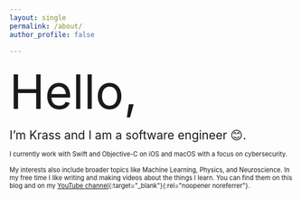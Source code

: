 ```yaml
---
layout: single
permalink: /about/
author_profile: false

---
```


<span style="font-size:6em;">Hello,</span>

<span style="font-size:1.5em;">I’m Krass and I am a software engineer 😊.</span> 



<span style="font-size:0.8em;"> I currently work with Swift and Objective-C on iOS and macOS with a focus on cybersecurity.
    <br> 
    <br>
  My interests also include broader topics like Machine Learning, Physics, and Neuroscience. In my free time I like writing and making videos about the things I learn. You can find them on this blog and on my [YouTube channel](https://www.youtube.com/channel/UCSMxuZP6KUb_i9F-K1LAtrw){:target="_blank"}{:rel="noopener noreferrer"}.
</span> 

